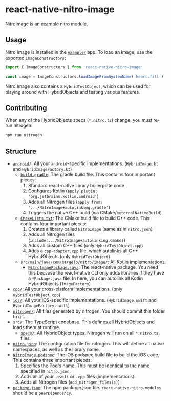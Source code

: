 # react-native-nitro-image

NitroImage is an example nitro module.

## Usage

Nitro Image is installed in the [`example/`](../../example) app.
To load an Image, use the exported `ImageConstructors`:

```ts
import { ImageConstructors } from 'react-native-nitro-image'

const image = ImageConstructors.loadImageFromSystemName('heart.fill')
```

Nitro Image also contains a `HybridTestObject`, which can be used for playing around with HybridObjects and testing various features.

## Contributing

When any of the HybridObjects specs (`*.nitro.ts`) change, you must re-run nitrogen:

```ts
npm run nitrogen
```

## Structure

- [`android/`](android): All your `android`-specific implementations. (`HybridImage.kt` and `HybridImageFactory.kt`)
  - [`build.gradle`](android/build.gradle): The gradle build file. This contains four important pieces:
    1. Standard react-native library boilerplate code
    2. Configures Kotlin (`apply plugin: 'org.jetbrains.kotlin.android'`)
    3. Adds all Nitrogen files (`apply from: '.../NitroImage+autolinking.gradle'`)
    4. Triggers the native C++ build (via CMake/`externalNativeBuild`)
  - [`CMakeLists.txt`](android/CMakeLists.txt): The CMake build file to build C++ code. This contains four important pieces:
    1. Creates a library called `NitroImage` (same as in `nitro.json`)
    2. Adds all Nitrogen files (`include(.../NitroImage+autolinking.cmake)`)
    3. Adds all custom C++ files (only `HybridTestObject.cpp`)
    4. Adds a `cpp-adapter.cpp` file, which autolinks all C++ HybridObjects (only `HybridTestObject`)
  - [`src/main/java/com/margelo/nitro/image/`](android/src/main/java/com/margelo/nitro/image/): All Kotlin implementations.
    - [`NitroImagePackage.java`](android/src/main/java/com/margelo/nitro/image/NitroImagePackage.java): The react-native package. You need this because the react-native CLI only adds libraries if they have a `*Package.java` file. In here, you can autolink all Kotlin HybridObjects (`ImageFactory`)
- [`cpp/`](cpp): All your cross-platform implementations. (only `HybridTestObject.cpp`)
- [`ios/`](ios): All your iOS-specific implementations. (`HybridImage.swift` and `HybridImageFactory.swift`)
- [`nitrogen/`](nitrogen): All files generated by nitrogen. You should commit this folder to git.
- [`src/`](src): The TypeScript codebase. This defines all HybridObjects and loads them at runtime.
  - [`specs/`](src/specs): All HybridObject types. Nitrogen will run on all `*.nitro.ts` files.
- [`nitro.json`](nitro.json): The configuration file for nitrogen. This will define all native namespaces, as well as the library name.
- [`NitroImage.podspec`](NitroImage.podspec): The iOS podspec build file to build the iOS code. This contains three important pieces:
  1. Specifies the Pod's name. This must be identical to the name specified in `nitro.json`.
  2. Adds all of your `.swift` or `.cpp` files (implementations).
  3. Adds all Nitrogen files (`add_nitrogen_files(s)`)
- [`package.json`](package.json): The npm package.json file. `react-native-nitro-modules` should be a `peerDependency`.
